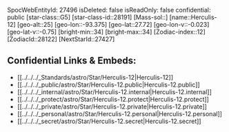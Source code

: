 ﻿---
location: [27.72,93.375,25]
type: Star
tags:
- astro/Star

---
SpocWebEntityId: 27496
isDeleted: false
isReadOnly: false
confidential: public
[star-class::G5]
[star-class-id::28191]
[Mass-sol::]
[name::Herculis-12]
[geo-alt::25]
[geo-lon::-93.375]
[geo-lat::27.72]
[geo-lon-v::-0.023]
[geo-lat-v::-0.75]
[bright-min::34]
[bright-max::34]
[Zodiac-index::12]
[ZodiacId::28122]
[NextStarId::27427]



## Confidential Links & Embeds: 
- [[../../../_Standards/astro/Star/Herculis-12|Herculis-12]] 
- [[../../../_public/astro/Star/Herculis-12.public|Herculis-12.public]] 
- [[../../../_internal/astro/Star/Herculis-12.internal|Herculis-12.internal]] 
- [[../../../_protect/astro/Star/Herculis-12.protect|Herculis-12.protect]] 
- [[../../../_private/astro/Star/Herculis-12.private|Herculis-12.private]] 
- [[../../../_personal/astro/Star/Herculis-12.personal|Herculis-12.personal]] 
- [[../../../_secret/astro/Star/Herculis-12.secret|Herculis-12.secret]]

